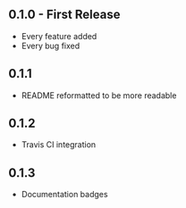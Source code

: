 ## 0.1.0 - First Release
* Every feature added
* Every bug fixed

## 0.1.1
* README reformatted to be more readable

## 0.1.2
* Travis CI integration

## 0.1.3
* Documentation badges
